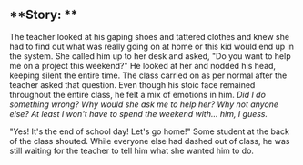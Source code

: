 ## **Story: **

The teacher looked at his gaping shoes and tattered clothes and knew she had to find out what was really going on at home or this kid would end up in the system. She called him up to her desk and asked, "Do you want to help me on a project this weekend?" He looked at her and nodded his head, keeping silent the entire time. The class carried on as per normal after the teacher asked that question. Even though his stoic face remained throughout the entire class, he felt a mix of emotions in him. *Did I do something wrong? Why would she ask me to help her? Why not anyone else? At least I won't have to spend the weekend with... him, I guess.* 

"Yes! It's the end of school day! Let's go home!" Some student at the back of the class shouted. While everyone else had dashed out of class, he was still waiting for the teacher to tell him what she wanted him to do.
